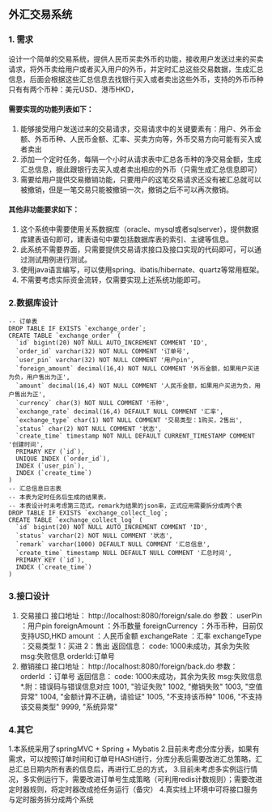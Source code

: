 ## 外汇交易系统

### 1. 需求
设计一个简单的交易系统，提供人民币买卖外币的功能，接收用户发送过来的买卖请求，将外币卖给用户或者买入用户的外币，并定时汇总这些交易数据，生成汇总信息，后面会根据这些汇总信息去找银行买入或者卖出这些外币，支持的外币币种只有有两个币种：美元USD、港币HKD，

#### 需要实现的功能列表如下：

1. 能够接受用户发送过来的交易请求，交易请求中的关键要素有：用户、外币金额、外币币种、人民币金额、汇率、买卖方向等，外币交易方向可能有买入或者卖出
2. 添加一个定时任务，每隔一个小时从请求表中汇总各币种的净交易金额，生成汇总信息，据此跟银行去买入或者卖出相应的外币（只需生成汇总信息即可）
3. 需要给用户提供交易撤销功能，只要用户的这笔交易请求还没有被汇总就可以被撤销，但是一笔交易只能被撤销一次，撤销之后不可以再次撤销。

#### 其他非功能要求如下：

1. 这个系统中需要使用关系数据库（oracle、mysql或者sqlserver），提供数据库建表语句即可，建表语句中要包括数据库表的索引、主键等信息。
2. 此系统不需要界面，只需要提供交易请求接口及接口实现的代码即可，可以通过测试用例进行测试。
3. 使用java语言编写，可以使用spring、ibatis/hibernate、quartz等常用框架。
4. 不需要考虑实际资金流转，仅需要实现上述系统功能即可。

### 2.数据库设计

```
-- 订单表
DROP TABLE IF EXISTS `exchange_order`;
CREATE TABLE `exchange_order` (
  `id` bigint(20) NOT NULL AUTO_INCREMENT COMMENT 'ID',
  `order_id` varchar(32) NOT NULL COMMENT '订单号',
  `user_pin` varchar(32) NOT NULL COMMENT '用户pin',
  `foreign_amount` decimal(16,4) NOT NULL COMMENT '外币金额，如果用户买进为负，用户售出为正',
  `amount` decimal(16,4) NOT NULL COMMENT '人民币金额，如果用户买进为负，用户售出为正',
  `currency` char(3) NOT NULL COMMENT '币种',
  `exchange_rate` decimal(16,4) DEFAULT NULL COMMENT '汇率',
  `exchange_type` char(1) NOT NULL COMMENT '交易类型：1购买，2售出',
  `status` char(2) NOT NULL COMMENT '状态',
  `create_time` timestamp NOT NULL DEFAULT CURRENT_TIMESTAMP COMMENT '创建时间',
  PRIMARY KEY (`id`),
  UNIQUE INDEX (`order_id`),
  INDEX (`user_pin`),
  INDEX (`create_time`)
)
-- 汇总信息日志表
-- 本表为定时任务后生成的结果表，
-- 本表设计时未考虑第三范式，remark为结果的json串，正式应用需要拆分成两个表
DROP TABLE IF EXISTS `exchange_collect_log`;
CREATE TABLE `exchange_collect_log` (
  `id` bigint(20) NOT NULL AUTO_INCREMENT COMMENT 'ID',
  `status` varchar(2) NOT NULL COMMENT '状态',
  `remark` varchar(1000) DEFAULT NULL COMMENT '汇总信息',
  `create_time` timestamp NULL DEFAULT NULL COMMENT '汇总时间',
  PRIMARY KEY (`id`),
  INDEX (`create_time`)
)
```

### 3.接口设计
1. 交易接口
    接口地址： http://localhost:8080/foreign/sale.do
    参数：      userPin ：用户pin
               foreignAmount ：外币数量
               foreignCurrency ：外币币种，目前仅支持USD,HKD
               amount ：人民币金额
               exchangeRate ：汇率
               exchangeType ：交易类型 1：买进 2：售出
    返回信息：
                   code: 1000未成功，其余为失败
                   msg:失败信息
                   orderId:订单号
2. 撤销接口
    接口地址： http://localhost:8080/foreign/back.do
            参数：      orderId ：订单号
            返回信息：
                   code: 1000未成功，其余为失败
                   msg:失败信息
*.附：错误码与错误信息对应
   1001, "验证失败"
   1002, "撤销失败"
   1003, "空值异常"
   1004, "金额计算不正确，请验证"
   1005, "不支持该币种"
   1006, "不支持该交易类型"
   9999, "系统异常"

### 4.其它

1.本系统采用了springMVC + Spring + Mybatis
2.目前未考虑分库分表，如果有需求，可以按照订单时间和订单号HASH进行，分库分表后需要改进汇总策略，汇总汇总日期内所有表的信息后，再进行汇总的方式，
3.目前未考虑多实例运行情况，多实例运行下，需要改进订单号生成策略（可利用redis计数规则）；需要改进定时器规则，将定时器改成抢任务运行（备灾）
4.真实线上环境中可将接口服务与定时服务拆分成两个系统